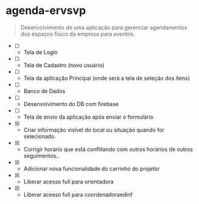 # agenda-ervsvp
> Desenvolvimento de uma aplicação para gerenciar agendamentos dos espaços físico da empresa para eventos.
- [ ] - Tela de Login
- [ ] - Tela de Cadastro (novo usuário)
- [ ] - Tela da aplicação Principal (onde será a tela de seleção dos itens)
- [ ] - Banco de Dados
- [ ] - Desenvolvimento do DB com firebase
- [ ] - Tela de envio da aplicação após enviar o formulário
- [x] - Criar informação visível do local ou situação quando for selecionado.
- [x] - Corrigir horário que está conflitando com outros horários de outros seguimentos..
- [x] - Adicionar nova funcionalidade do carrinho do projetor
- [x] - Liberar acesso full para orientadora
- [x] - Liberar acesso full para coordenadoraedinf
